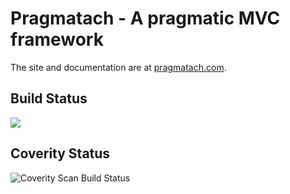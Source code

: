 Pragmatach - A pragmatic MVC framework
==========

The site and documentation are at [pragmatach.com](http://www.pragmatach.com/).


Build Status
----------

<a href="https://travis-ci.org/"><img src="https://api.travis-ci.org/teverett/Pragmatach.png"></a>

Coverity Status
-----------

  <img alt="Coverity Scan Build Status"
       src="https://scan.coverity.com/projects/1641/badge.svg"/>
</a>


